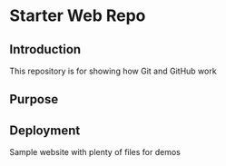 # Starter Web Repo

## Introduction
This repository is for showing how Git and GitHub work

## Purpose
## Deployment
Sample website with plenty of files for demos
